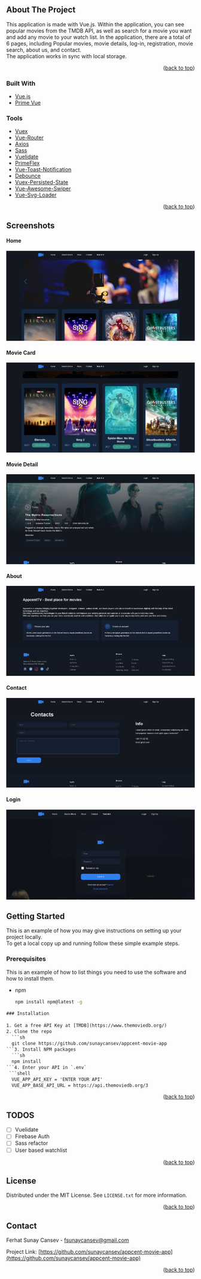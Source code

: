 <div id="top"></div>

<!-- ABOUT THE PROJECT -->

## About The Project

This application is made with Vue.js. Within the application, you can see popular movies from the TMDB API, as well as search for a movie you want and add any movie to your watch list. In the application, there are a total of 6 pages, including Popular movies, movie details, log-in, registration, movie search, about us, and contact.  
The application works in sync with local storage.

<p align="right">(<a href="#top">back to top</a>)</p>

### Built With

- [Vue.js](https://vuejs.org/)
- [Prime Vue](https://primefaces.org/primevue/showcase/#/)

### Tools

- [Vuex](https://vuex.vuejs.org/)
- [Vue-Router](https://router.vuejs.org/)
- [Axios](https://github.com/axios/axios)
- [Sass](https://sass-lang.com/)
- [Vuelidate](https://vuelidate.js.org/)
- [PrimeFlex](https://www.primefaces.org/primeflex/)
- [Vue-Toast-Notification](https://www.npmjs.com/package/vue-toast-notification)
- [Debounce](https://www.npmjs.com/package/debounce)
- [Vuex-Persisted-State](https://www.npmjs.com/package/vuex-persistedstate)
- [Vue-Awesome-Swiper](https://github.surmon.me/vue-awesome-swiper/)
- [Vue-Svg-Loader](https://www.npmjs.com/package/vue-svg-loader)

<p align="right">(<a href="#top">back to top</a>)</p>

  <!-- Project Screenshots -->

## Screenshots

#### Home

![App Screenshot](./src/assets/project_ss_1.png)

#### Movie Card

![App Screenshot](./src/assets/project_ss_2.png)

#### Movie Detail

![App Screenshot](./src/assets/project_ss_3.png)

#### About

![App Screenshot](./src/assets/project_ss_4.png)

#### Contact

![App Screenshot](./src/assets/project_ss_5.png)

#### Login

![App Screenshot](./src/assets/project_ss_6.png)

<!-- GETTING STARTED -->

## Getting Started

This is an example of how you may give instructions on setting up your project locally.  
To get a local copy up and running follow these simple example steps.

### Prerequisites

This is an example of how to list things you need to use the software and how to install them.

- npm
  ```sh
  npm install npm@latest -g
  ```

````
### Installation

1. Get a free API Key at [TMDB](https://www.themoviedb.org/)
2. Clone the repo
  ```sh
  git clone https://github.com/sunaycansev/appcent-movie-app
```3. Install NPM packages
  ```sh
  npm install
```4. Enter your API in `.env`
 ```shell
  VUE_APP_API_KEY = 'ENTER YOUR API'
  VUE_APP_BASE_API_URL = https://api.themoviedb.org/3
````

<p align="right">(<a href="#top">back to top</a>)</p>

<!-- USAGE EXAMPLES -->

<!-- ROADMAP -->

## TODOS

- [ ] Vuelidate
- [ ] Firebase Auth
- [ ] Sass refactor
- [ ] User based watchlist

<p align="right">(<a href="#top">back to top</a>)</p>

<!-- LICENSE -->

## License

Distributed under the MIT License. See `LICENSE.txt` for more information.

<p align="right">(<a href="#top">back to top</a>)</p>

<!-- CONTACT -->

## Contact

Ferhat Sunay Cansev - fsunaycansev@gmail.com

Project Link: [https://github.com/sunaycansev/appcent-movie-app](https://github.com/sunaycansev/appcent-movie-app)

<p align="right">(<a href="#top">back to top</a>)</p>

<!-- https://www.markdownguide.org/basic-syntax/#reference-style-links -->
